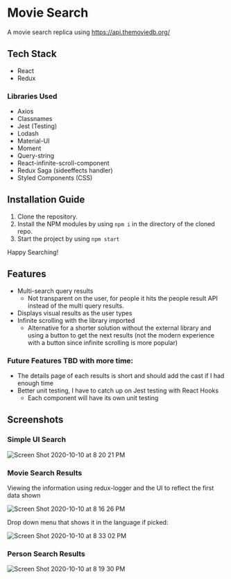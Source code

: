 # Movie Search

A movie search replica using https://api.themoviedb.org/

## Tech Stack
  - React
  - Redux
  
### Libraries Used
  - Axios
  - Classnames
  - Jest (Testing)
  - Lodash
  - Material-UI
  - Moment
  - Query-string
  - React-infinite-scroll-component
  - Redux Saga (sideeffects handler)
  - Styled Components (CSS)
  
## Installation Guide
1. Clone the repository.
2. Install the NPM modules by using ```npm i``` in the directory of the cloned repo.
3. Start the project by using ```npm start```

Happy Searching!

## Features
 - Multi-search query results
    - Not transparent on the user, for people it hits the people result API instead of the multi query results.
 - Displays visual results as the user types
 - Infinite scrolling with the library imported
      - Alternative for a shorter solution without the external library and using a button to get the next results (not the modern experience with a button since           infinite scrolling is more popular)

 
 ### Future Features TBD with more time:
 - The details page of each results is short and should add the cast if I had enough time
 - Better unit testing, I have to catch up on Jest testing with React Hooks 
    - Each component will have its own unit testing
 

## Screenshots

### Simple UI Search

![Screen Shot 2020-10-10 at 8 20 21 PM](https://user-images.githubusercontent.com/29897267/95667681-5a3d3680-0b37-11eb-9b08-ebd31fbf9252.png)

### Movie Search Results

Viewing the information using redux-logger and the UI to reflect the first data shown

![Screen Shot 2020-10-10 at 8 16 26 PM](https://user-images.githubusercontent.com/29897267/95667697-7f31a980-0b37-11eb-99d7-bd4724a2ac1a.png)

Drop down menu that shows it in the language if picked:

![Screen Shot 2020-10-10 at 8 33 02 PM](https://user-images.githubusercontent.com/29897267/95667724-ddf72300-0b37-11eb-8ea5-b51be6f85b7f.png)


### Person Search Results

![Screen Shot 2020-10-10 at 8 19 30 PM](https://user-images.githubusercontent.com/29897267/95667703-8e185c00-0b37-11eb-818f-5cbaf641d96c.png)
